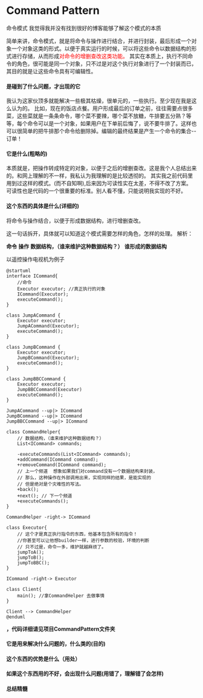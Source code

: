 # Command Pattern
命令模式
我觉得我并没有找到很好的博客能够了解这个模式的本质

简单来讲，命令模式，就是将命令与操作进行结合，并进行封装，最后形成一个对象一个对象这类的形式。以便于真实运行的时候，可以将这些命令以数据结构的形式进行存储，从而形成<font color=ff0000>对命令的增删查改这类功能。</font>
其实在本质上，执行不同命令的角色，很可能是同一个对象，只不过是对这个执行对象进行了一个封装而已，其目的就是让这些命令具有可编辑性。


#### 是碰到了什么问题，才出现的它
我认为这家伙顶多就能解决一些极其枯燥，很单元的，一些执行。至少现在我是这么认为的。
比如，现在的饭店点餐。用户形成最后的订单之前，往往需要点很多菜，这些菜就是一条条命令，哪个菜不要辣，哪个菜不放糖，牛排要五分熟？等等，每个命令可以是一个对象，如果用户在下单前后悔了，说不要牛排了。这样也可以很简单的把牛排那个命令给删除掉。编辑的最终结果是产生一个命令的集合--订单！
#### 它是什么(粗略的)

本质就是，把操作转成特定的对象，以便于之后的增删查改。这是我个人总结出来的。和网上理解的不一样，我私认为我理解的是比较透彻的。
其实我之前代码里用到过这样的模式。(而不自知啊),后来因为可读性实在太差，不得不改了方案。可读性也是代码的一个很重要的标准。别人看不懂，只能说明我实现的不好。

#### 这个东西的具体是什么(详细的)
将命令与操作结合，以便于形成数据结构，进行增删查改。

这一句话拆开，具体就可以知道这个模式需要怎样的角色，怎样的处理。
解析：

**命令**
**操作**
**数据结构，（谁来维护这种数据结构？）**
**谁形成的数据结构**

以遥控操作电视机为例子

```puml
@startuml
interface ICommand{
    //命令
    Executor executor; //真正执行的对象
    ICommand(Executor);
    executeCommand();
}

class JumpACommand {
    Executor executor;
    JumpACommand(Executor);
    executeCommand();
}

class JumpBCommand {
    Executor executor;
    JumpBCommand(Executor);
    executeCommand();
}

class JumpBBCCommand {
    Executor executor;
    JumpBBCCommand(Executor)
    executeCommand();
}

JumpACommand --up|> ICommand
JumpBCommand --up|> ICommand
JumpBBCCommand --up|> ICommand

class CommandHelper{
    // 数据结构，（谁来维护这种数据结构？）
    List<ICommand> commands;

    -executeCommands(List<ICommand> commands);
    +addCommand(ICommand command);
    +removeCommand(ICommand command);
    // 上一个频道  想象如果我们对command没有一个数据结构来封装，
    // 那么，这种操作在外部调用出来，实现同样的结果，是能实现的
    // 但是绝对是个灾难性的写法。
    +back();
    +next(); // 下一个频道
    +executeCommands();
}

CommandHelper -right-> ICommand

class Executor{
    // 这个才是真正执行指令的东西，他基本包含所有的指令！
    //你甚至可以让他想builder一样，进行参数的校验，环境的判断
    // 只不过是，命令一多，维护就越麻烦了。
    jumpToA();
    jumpToB();
    jumpToBBC();
}

ICommand -right-> Executor

class Client{
    main(); //拿CommandHelper 去做事情
}

Client --> CommandHelper
@enduml

```

**，代码详细请见项目CommandPattern文件夹**
#### 它是用来解决什么问题的，什么类的(目的)

#### 这个东西的优势是什么（用处）

#### 如果这个东西用的不好，会出现什么问题(用错了，理解错了会怎样)

#### 总结精髓